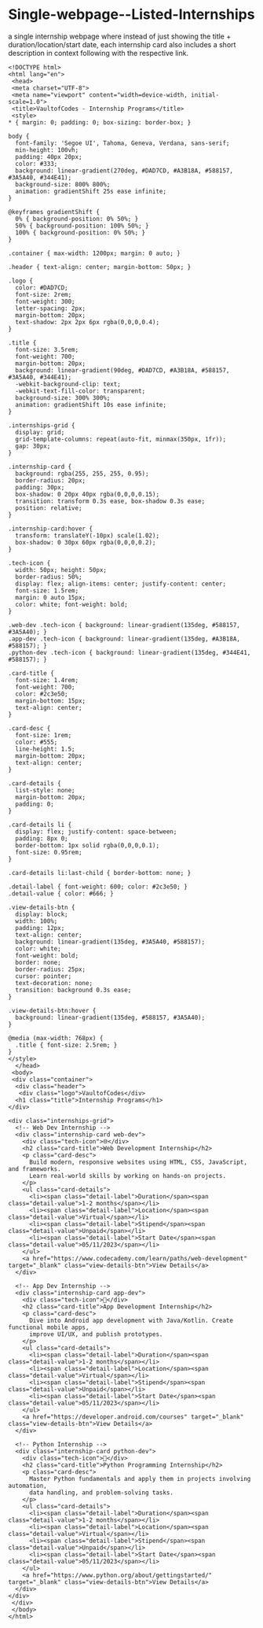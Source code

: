 # Single-webpage--Listed-Internships
a single internship webpage where instead of just showing the title + duration/location/start date, each internship card also includes a short description in context following with the respective link.

    <!DOCTYPE html>
    <html lang="en">
     <head>
     <meta charset="UTF-8">
     <meta name="viewport" content="width=device-width, initial-scale=1.0">
     <title>VaultofCodes - Internship Programs</title>
     <style>
    * { margin: 0; padding: 0; box-sizing: border-box; }

    body {
      font-family: 'Segoe UI', Tahoma, Geneva, Verdana, sans-serif;
      min-height: 100vh;
      padding: 40px 20px;
      color: #333;
      background: linear-gradient(270deg, #DAD7CD, #A3B18A, #588157, #3A5A40, #344E41);
      background-size: 800% 800%;
      animation: gradientShift 25s ease infinite;
    }

    @keyframes gradientShift {
      0% { background-position: 0% 50%; }
      50% { background-position: 100% 50%; }
      100% { background-position: 0% 50%; }
    }

    .container { max-width: 1200px; margin: 0 auto; }

    .header { text-align: center; margin-bottom: 50px; }

    .logo {
      color: #DAD7CD;
      font-size: 2rem;
      font-weight: 300;
      letter-spacing: 2px;
      margin-bottom: 20px;
      text-shadow: 2px 2px 6px rgba(0,0,0,0.4);
    }

    .title {
      font-size: 3.5rem;
      font-weight: 700;
      margin-bottom: 20px;
      background: linear-gradient(90deg, #DAD7CD, #A3B18A, #588157, #3A5A40, #344E41);
      -webkit-background-clip: text;
      -webkit-text-fill-color: transparent;
      background-size: 300% 300%;
      animation: gradientShift 10s ease infinite;
    }

    .internships-grid {
      display: grid;
      grid-template-columns: repeat(auto-fit, minmax(350px, 1fr));
      gap: 30px;
    }

    .internship-card {
      background: rgba(255, 255, 255, 0.95);
      border-radius: 20px;
      padding: 30px;
      box-shadow: 0 20px 40px rgba(0,0,0,0.15);
      transition: transform 0.3s ease, box-shadow 0.3s ease;
      position: relative;
    }

    .internship-card:hover {
      transform: translateY(-10px) scale(1.02);
      box-shadow: 0 30px 60px rgba(0,0,0,0.2);
    }

    .tech-icon {
      width: 50px; height: 50px;
      border-radius: 50%;
      display: flex; align-items: center; justify-content: center;
      font-size: 1.5rem;
      margin: 0 auto 15px;
      color: white; font-weight: bold;
    }

    .web-dev .tech-icon { background: linear-gradient(135deg, #588157, #3A5A40); }
    .app-dev .tech-icon { background: linear-gradient(135deg, #A3B18A, #588157); }
    .python-dev .tech-icon { background: linear-gradient(135deg, #344E41, #588157); }

    .card-title {
      font-size: 1.4rem;
      font-weight: 700;
      color: #2c3e50;
      margin-bottom: 15px;
      text-align: center;
    }

    .card-desc {
      font-size: 1rem;
      color: #555;
      line-height: 1.5;
      margin-bottom: 20px;
      text-align: center;
    }

    .card-details {
      list-style: none;
      margin-bottom: 20px;
      padding: 0;
    }

    .card-details li {
      display: flex; justify-content: space-between;
      padding: 8px 0;
      border-bottom: 1px solid rgba(0,0,0,0.1);
      font-size: 0.95rem;
    }

    .card-details li:last-child { border-bottom: none; }

    .detail-label { font-weight: 600; color: #2c3e50; }
    .detail-value { color: #666; }

    .view-details-btn {
      display: block;
      width: 100%;
      padding: 12px;
      text-align: center;
      background: linear-gradient(135deg, #3A5A40, #588157);
      color: white;
      font-weight: bold;
      border: none;
      border-radius: 25px;
      cursor: pointer;
      text-decoration: none;
      transition: background 0.3s ease;
    }

    .view-details-btn:hover {
      background: linear-gradient(135deg, #588157, #3A5A40);
    }

    @media (max-width: 768px) {
      .title { font-size: 2.5rem; }
    }
    </style>
      </head>
     <body>
     <div class="container">
      <div class="header">
       <div class="logo">VaultofCodes</div>
      <h1 class="title">Internship Programs</h1>
    </div>

    <div class="internships-grid">
      <!-- Web Dev Internship -->
      <div class="internship-card web-dev">
        <div class="tech-icon">🌐</div>
        <h2 class="card-title">Web Development Internship</h2>
        <p class="card-desc">
          Build modern, responsive websites using HTML, CSS, JavaScript, and frameworks.
          Learn real-world skills by working on hands-on projects.
        </p>
        <ul class="card-details">
          <li><span class="detail-label">Duration</span><span class="detail-value">1-2 months</span></li>
          <li><span class="detail-label">Location</span><span class="detail-value">Virtual</span></li>
          <li><span class="detail-label">Stipend</span><span class="detail-value">Unpaid</span></li>
          <li><span class="detail-label">Start Date</span><span class="detail-value">05/11/2023</span></li>
        </ul>
        <a href="https://www.codecademy.com/learn/paths/web-development" target="_blank" class="view-details-btn">View Details</a>
      </div>

      <!-- App Dev Internship -->
      <div class="internship-card app-dev">
        <div class="tech-icon">📱</div>
        <h2 class="card-title">App Development Internship</h2>
        <p class="card-desc">
          Dive into Android app development with Java/Kotlin. Create functional mobile apps,
          improve UI/UX, and publish prototypes.
        </p>
        <ul class="card-details">
          <li><span class="detail-label">Duration</span><span class="detail-value">1-2 months</span></li>
          <li><span class="detail-label">Location</span><span class="detail-value">Virtual</span></li>
          <li><span class="detail-label">Stipend</span><span class="detail-value">Unpaid</span></li>
          <li><span class="detail-label">Start Date</span><span class="detail-value">05/11/2023</span></li>
        </ul>
        <a href="https://developer.android.com/courses" target="_blank" class="view-details-btn">View Details</a>
      </div>

      <!-- Python Internship -->
      <div class="internship-card python-dev">
        <div class="tech-icon">🐍</div>
        <h2 class="card-title">Python Programming Internship</h2>
        <p class="card-desc">
          Master Python fundamentals and apply them in projects involving automation, 
          data handling, and problem-solving tasks.
        </p>
        <ul class="card-details">
          <li><span class="detail-label">Duration</span><span class="detail-value">1-2 months</span></li>
          <li><span class="detail-label">Location</span><span class="detail-value">Virtual</span></li>
          <li><span class="detail-label">Stipend</span><span class="detail-value">Unpaid</span></li>
          <li><span class="detail-label">Start Date</span><span class="detail-value">05/11/2023</span></li>
        </ul>
        <a href="https://www.python.org/about/gettingstarted/" target="_blank" class="view-details-btn">View Details</a>
      </div>
    </div>
     </div>
     </body>
    </html>
